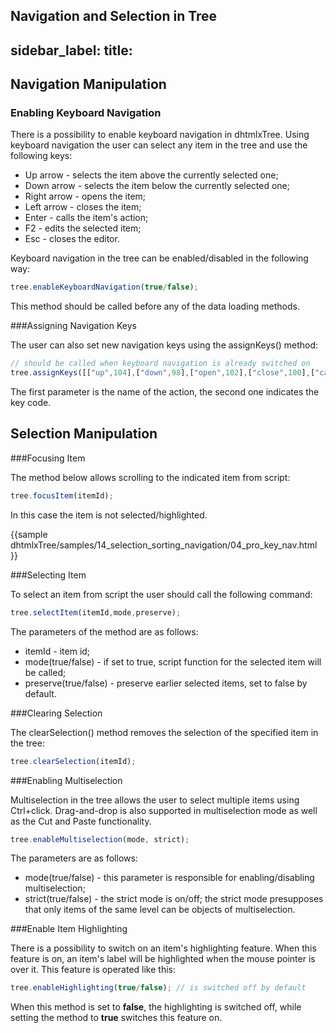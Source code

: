 Navigation and Selection in Tree  
---
sidebar_label: 
title: 
---          


Navigation Manipulation  
-----------------------------

###  Enabling Keyboard Navigation 

There is a possibility to enable keyboard navigation in dhtmlxTree. Using keyboard navigation the user can select any item in the tree and use the following keys:

-  Up arrow - selects the item above the currently selected one;
-  Down arrow - selects the item below the currently selected one;
-  Right arrow - opens the item;
-  Left arrow - closes the item;
-  Enter - calls the item's action;
-  F2 - edits the selected item;
-  Esc - closes the editor.

Keyboard navigation in the tree can be enabled/disabled in the following way:

~~~js
tree.enableKeyboardNavigation(true/false);  
~~~

This method should be called before any of the data loading methods.


###Assigning Navigation Keys 


The user can also set new navigation keys using the assignKeys() method:

~~~js
// should be called when keyboard navigation is already switched on 
tree.assignKeys([["up",104],["down",98],["open",102],["close",100],["call",101]]);    
~~~

The first parameter is the name of the action, the second one indicates the key code.


Selection Manipulation  
-----------------------

###Focusing Item 

The method below allows scrolling to the indicated item from script:

~~~js
tree.focusItem(itemId);  
~~~

In this case the item is not selected/highlighted.

{{sample
dhtmlxTree/samples/14_selection_sorting_navigation/04_pro_key_nav.html
}}


###Selecting Item 


To select an item from script the user should call the following command:

~~~js
tree.selectItem(itemId,mode,preserve); 
~~~

The parameters of the method are as follows:

-  itemId - item id;
-  mode(true/false) - if set to true, script function for the selected item will be called;
-  preserve(true/false) - preserve earlier selected items, set to false by default.


###Clearing Selection 

The clearSelection() method removes the selection of the specified item in the tree:

~~~js
tree.clearSelection(itemId);  
~~~

###Enabling Multiselection 

Multiselection in the tree allows the user to select multiple items using Ctrl+click. Drag-and-drop is also supported in multiselection mode as well as the Cut and Paste functionality.

~~~js
tree.enableMultiselection(mode, strict); 
~~~

The parameters are as follows:

- mode(true/false) - this parameter is responsible for enabling/disabling multiselection;
- strict(true/false) - the strict mode is on/off; the strict mode presupposes that only items of the same level can be objects of multiselection.

###Enable Item Highlighting 

There is a possibility to switch on an item's highlighting feature. When this feature is on, an item's label will be highlighted when the mouse pointer is over it. This feature is operated like this:

~~~js
tree.enableHighlighting(true/false); // is switched off by default  
~~~

When this method is set to **false**, the highlighting is switched off, while setting the method to **true** switches this feature on.



